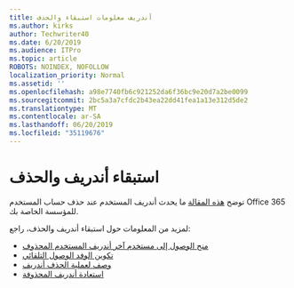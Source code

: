 ```yaml
---
title: أندريف معلومات استبقاء والحذف
ms.author: kirks
author: Techwriter40
ms.date: 6/20/2019
ms.audience: ITPro
ms.topic: article
ROBOTS: NOINDEX, NOFOLLOW
localization_priority: Normal
ms.assetid: ''
ms.openlocfilehash: a98e7740fb6c921252da6f36bc9e20d7a2be0099
ms.sourcegitcommit: 2bc5a3a7cfdc2b43ea22dd41fea1a13e312d5de2
ms.translationtype: MT
ms.contentlocale: ar-SA
ms.lasthandoff: 06/20/2019
ms.locfileid: "35119676"
---
```

# <a name="onedrive-retention-and-deletion"></a>استبقاء أندريف والحذف

توضح [هذه المقالة](https://docs.microsoft.com/onedrive/restore-deleted-onedrive) ما يحدث أندريف المستخدم عند حذف حساب المستخدم Office 365 للمؤسسة الخاصة بك.

لمزيد من المعلومات حول استبقاء أندريف والحذف، راجع:

- [منح الوصول إلى مستخدم آخر أندريف المستخدم المحذوف](https://docs.microsoft.com/onedrive/retention-and-deletion#give-another-user-access-to-a-deleted-users-onedrive)
- [تكوين الوفد الوصول التلقائي](https://docs.microsoft.com/onedrive/retention-and-deletion#configure-automatic-access-delegation)
- [وصف لعملية الحذف أندريف](https://docs.microsoft.com/onedrive/retention-and-deletion#the-onedrive-deletion-process)
- [استعادة أندريف المحذوفة](https://docs.microsoft.com/onedrive/retention-and-deletion#configure-automatic-access-delegation)